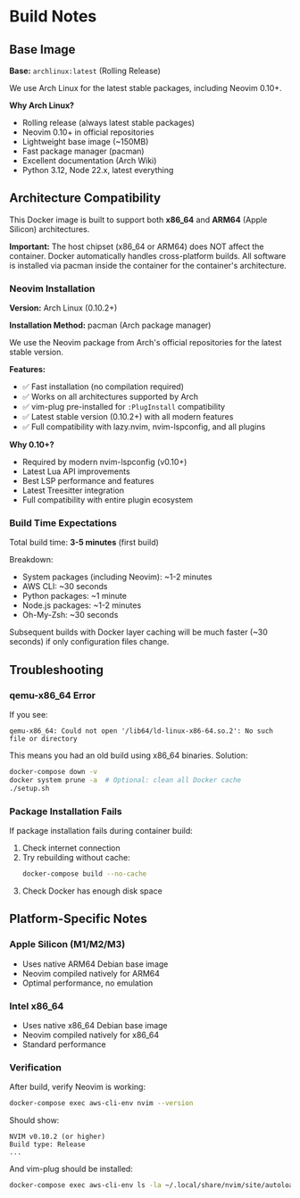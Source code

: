 # Build Notes

## Base Image

**Base:** `archlinux:latest` (Rolling Release)

We use Arch Linux for the latest stable packages, including Neovim 0.10+.

**Why Arch Linux?**
- Rolling release (always latest stable packages)
- Neovim 0.10+ in official repositories
- Lightweight base image (~150MB)
- Fast package manager (pacman)
- Excellent documentation (Arch Wiki)
- Python 3.12, Node 22.x, latest everything

## Architecture Compatibility

This Docker image is built to support both **x86_64** and **ARM64** (Apple Silicon) architectures.

**Important:** The host chipset (x86_64 or ARM64) does NOT affect the container. Docker automatically handles cross-platform builds. All software is installed via pacman inside the container for the container's architecture.

### Neovim Installation

**Version:** Arch Linux (0.10.2+)

**Installation Method:** pacman (Arch package manager)

We use the Neovim package from Arch's official repositories for the latest stable version.

**Features:**
- ✅ Fast installation (no compilation required)
- ✅ Works on all architectures supported by Arch
- ✅ vim-plug pre-installed for `:PlugInstall` compatibility
- ✅ Latest stable version (0.10.2+) with all modern features
- ✅ Full compatibility with lazy.nvim, nvim-lspconfig, and all plugins

**Why 0.10+?**
- Required by modern nvim-lspconfig (v0.10+)
- Latest Lua API improvements
- Best LSP performance and features
- Latest Treesitter integration
- Full compatibility with entire plugin ecosystem

### Build Time Expectations

Total build time: **3-5 minutes** (first build)

Breakdown:
- System packages (including Neovim): ~1-2 minutes
- AWS CLI: ~30 seconds
- Python packages: ~1 minute
- Node.js packages: ~1-2 minutes
- Oh-My-Zsh: ~30 seconds

Subsequent builds with Docker layer caching will be much faster (~30 seconds) if only configuration files change.

## Troubleshooting

### qemu-x86_64 Error

If you see:
```
qemu-x86_64: Could not open '/lib64/ld-linux-x86-64.so.2': No such file or directory
```

This means you had an old build using x86_64 binaries. Solution:
```bash
docker-compose down -v
docker system prune -a  # Optional: clean all Docker cache
./setup.sh
```

### Package Installation Fails

If package installation fails during container build:

1. Check internet connection
2. Try rebuilding without cache:
   ```bash
   docker-compose build --no-cache
   ```
3. Check Docker has enough disk space

## Platform-Specific Notes

### Apple Silicon (M1/M2/M3)
- Uses native ARM64 Debian base image
- Neovim compiled natively for ARM64
- Optimal performance, no emulation

### Intel x86_64
- Uses native x86_64 Debian base image
- Neovim compiled natively for x86_64
- Standard performance

### Verification

After build, verify Neovim is working:

```bash
docker-compose exec aws-cli-env nvim --version
```

Should show:
```
NVIM v0.10.2 (or higher)
Build type: Release
...
```

And vim-plug should be installed:
```bash
docker-compose exec aws-cli-env ls -la ~/.local/share/nvim/site/autoload/plug.vim
```
